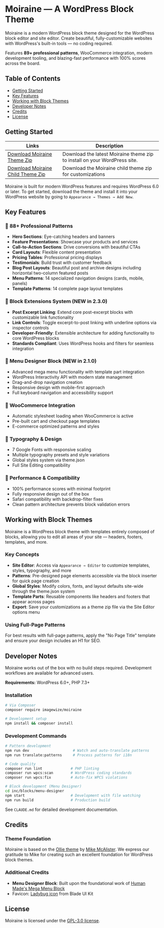 # Moiraine — A WordPress Block Theme

Moiraine is a modern WordPress block theme designed for the WordPress block editor and site editor. Create beautiful, fully-customizable websites with WordPress's built-in tools — no coding required.

Features **89+ professional patterns**, WooCommerce integration, modern development tooling, and blazing-fast performance with 100% scores across the board.

## Table of Contents

- [Getting Started](#getting-started)
- [Key Features](#key-features)
- [Working with Block Themes](#working-with-block-themes)
- [Developer Notes](#developer-notes)
- [Credits](#credits)
- [License](#license)

## Getting Started

| Links  | Description |
| ------------- | ------------- |
| [Download Moiraine Theme Zip](https://github.com/OllieWP/ollie/releases/latest/download/ollie.zip)  | Download the latest Moiraine theme zip to install on your WordPress site.  |
| [Download Moiraine Child Theme Zip](https://github.com/imagewize/moiraine-child)  | Download the Moiraine child theme zip for customizations  |

Moiraine is built for modern WordPress features and requires WordPress 6.0 or later. To get started, download the theme and install it into your WordPress website by going to `Appearance → Themes → Add New`.

## Key Features

### 🎨 **88+ Professional Patterns**
- **Hero Sections**: Eye-catching headers and banners
- **Feature Presentations**: Showcase your products and services
- **Call-to-Action Sections**: Drive conversions with beautiful CTAs
- **Card Layouts**: Flexible content presentation
- **Pricing Tables**: Professional pricing displays
- **Testimonials**: Build trust with customer feedback
- **Blog Post Layouts**: Beautiful post and archive designs including horizontal two-column featured posts
- **Menu Patterns**: 14 specialized navigation designs (cards, mobile, panels)
- **Template Patterns**: 14 complete page layout templates

### 🧩 **Block Extensions System** (NEW in 2.3.0)
- **Post Excerpt Linking**: Extend core post-excerpt blocks with customizable link functionality
- **Link Controls**: Toggle excerpt-to-post linking with underline options via inspector controls
- **Developer-Friendly**: Extensible architecture for adding functionality to core WordPress blocks
- **Standards Compliant**: Uses WordPress hooks and filters for seamless integration

### 🧩 **Menu Designer Block** (NEW in 2.1.0)
- Advanced mega menu functionality with template part integration
- WordPress Interactivity API with modern state management
- Drag-and-drop navigation creation
- Responsive design with mobile-first approach
- Full keyboard navigation and accessibility support

### 🛒 **WooCommerce Integration**
- Automatic stylesheet loading when WooCommerce is active
- Pre-built cart and checkout page templates
- E-commerce optimized patterns and styles

### 🎯 **Typography & Design**
- 7 Google Fonts with responsive scaling
- Multiple typography presets and style variations
- Global styles system via theme.json
- Full Site Editing compatibility

### 🚀 **Performance & Compatibility**
- 100% performance scores with minimal footprint
- Fully responsive design out of the box
- Safari compatibility with backdrop-filter fixes
- Clean pattern architecture prevents block validation errors

## Working with Block Themes

Moiraine is a WordPress block theme with templates entirely composed of blocks, allowing you to edit all areas of your site — headers, footers, templates, and more.

### Key Concepts

- **Site Editor**: Access via `Appearance → Editor` to customize templates, styles, typography, and more
- **Patterns**: Pre-designed page elements accessible via the block inserter for quick page creation
- **Global Styles**: Modify colors, fonts, and layout defaults site-wide through the theme.json system
- **Template Parts**: Reusable components like headers and footers that appear across pages
- **Export**: Save your customizations as a theme zip file via the Site Editor options menu

### Using Full-Page Patterns

For best results with full-page patterns, apply the "No Page Title" template and ensure your design includes an H1 for SEO.

## Developer Notes

Moiraine works out of the box with no build steps required. Development workflows are available for advanced users.

**Requirements:** WordPress 6.0+, PHP 7.3+

### Installation

```bash
# Via Composer
composer require imagewize/moiraine

# Development setup
npm install && composer install
```

### Development Commands

```bash
# Pattern development
npm run dev                    # Watch and auto-translate patterns
npm run translate:patterns     # Process patterns for i18n

# Code quality
composer run lint             # PHP linting
composer run wpcs:scan        # WordPress coding standards
composer run wpcs:fix         # Auto-fix WPCS violations

# Block development (Menu Designer)
cd inc/blocks/menu-designer
npm start                     # Development with file watching
npm run build                 # Production build
```

See `CLAUDE.md` for detailed development documentation.

## Credits

### Theme Foundation
Moiraine is based on the [Ollie theme](https://github.com/OllieWP/ollie) by [Mike McAlister](https://mikemcalister.com). We express our gratitude to Mike for creating such an excellent foundation for WordPress block themes.

### Additional Credits
- **Menu Designer Block**: Built upon the foundational work of [Human Made's Mega Menu Block](https://github.com/humanmade/hm-mega-menu-block)
- Favicon: [Ladybug icon](https://blade-ui-kit.com/blade-icons/mdi-ladybug) from Blade UI Kit

## License

Moiraine is licensed under the [GPL-3.0 license](https://www.gnu.org/licenses/gpl-3.0.html).
